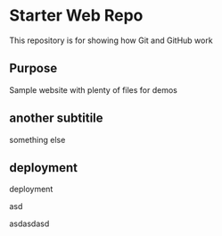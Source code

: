 # Starter Web Repo

This repository is for showing how Git and GitHub work

## Purpose

Sample website with plenty of files for demos

## another subtitile

something else

## deployment

deployment

asd

asdasdasd